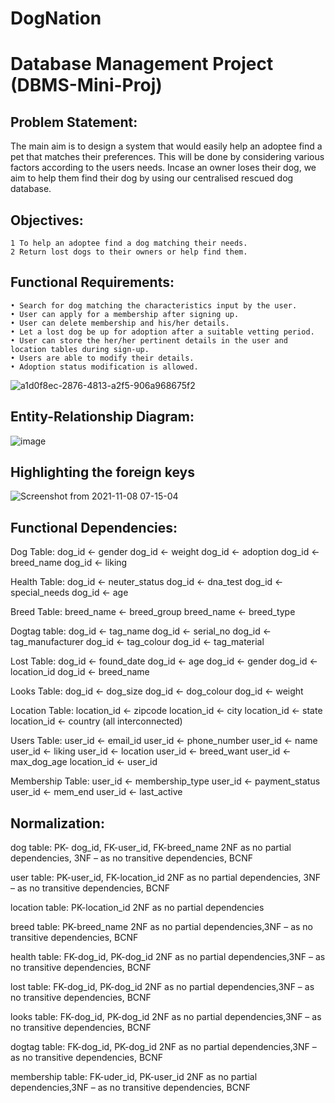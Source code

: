 # DogNation
# Database Management Project (DBMS-Mini-Proj)


## Problem Statement:
The main aim is to design a system that would easily help an adoptee find a pet that matches their preferences. This will be done by considering various factors according to the users needs. Incase an owner loses their dog, we aim to help them find their dog by using our centralised rescued dog database.

## Objectives:
    1 To help an adoptee find a dog matching their needs.
    2 Return lost dogs to their owners or help find them.


## Functional Requirements:
    • Search for dog matching the characteristics input by the user.
    • User can apply for a membership after signing up.
    • User can delete membership and his/her details.
    • Let a lost dog be up for adoption after a suitable vetting period.
    • User can store the her/her pertinent details in the user and location tables during sign-up.
    • Users are able to modify their details.
    • Adoption status modification is allowed.

![a1d0f8ec-2876-4813-a2f5-906a968675f2](https://user-images.githubusercontent.com/69303551/140671663-5b6a7cd8-8311-44e7-9e43-4a5b4f7ba34b.jpeg)


## Entity-Relationship Diagram:

![image](https://user-images.githubusercontent.com/69303551/140671440-6977c09c-9ced-431a-8b4c-e97231c50f57.png)

## Highlighting the foreign keys
![Screenshot from 2021-11-08 07-15-04](https://user-images.githubusercontent.com/69303551/140671912-a458a763-3afa-4f5c-8b5b-a37b378e686b.png)




## Functional Dependencies:
Dog Table:
dog_id <- gender
dog_id <- weight
dog_id <- adoption
dog_id <- breed_name
dog_id <- liking

Health Table:
dog_id <- neuter_status
dog_id <- dna_test
dog_id <- special_needs
dog_id <- age

Breed Table:
breed_name <- breed_group
breed_name <- breed_type

Dogtag table:
dog_id <- tag_name
dog_id <- serial_no
dog_id <- tag_manufacturer
dog_id <- tag_colour
dog_id <- tag_material

Lost Table:
dog_id <- found_date
dog_id <- age
dog_id <- gender
dog_id <- location_id
dog_id <- breed_name

Looks Table:
dog_id <- dog_size
dog_id <- dog_colour
dog_id <- weight

Location Table:
location_id <- zipcode
location_id <- city
location_id <- state
location_id <- country
(all interconnected)

Users Table:
user_id <-  email_id
user_id <-  phone_number
user_id <-  name
user_id <-  liking
user_id <-  location
user_id <-  breed_want
user_id <-  max_dog_age
location_id <- user_id

Membership Table:
user_id <-  membership_type
user_id <-  payment_status
user_id <-  mem_end
user_id <-  last_active


## Normalization:
dog table:
PK- dog_id, FK-user_id, FK-breed_name
2NF as no partial dependencies, 3NF – as no transitive dependencies, BCNF

user table:
PK-user_id, FK-location_id
2NF as no partial dependencies, 3NF – as no transitive dependencies, BCNF

location table:
PK-location_id
2NF as no partial dependencies

breed table:
PK-breed_name
2NF as no partial dependencies,3NF – as no transitive dependencies, BCNF

health table:
FK-dog_id, PK-dog_id
2NF as no partial dependencies,3NF – as no transitive dependencies, BCNF

lost table:
FK-dog_id, PK-dog_id
2NF as no partial dependencies,3NF – as no transitive dependencies, BCNF

looks table:
FK-dog_id, PK-dog_id
2NF as no partial dependencies,3NF – as no transitive dependencies, BCNF

dogtag table:
FK-dog_id, PK-dog_id
2NF as no partial dependencies,3NF – as no transitive dependencies, BCNF

membership table:
FK-uder_id, PK-user_id
2NF as no partial dependencies,3NF – as no transitive dependencies, BCNF

